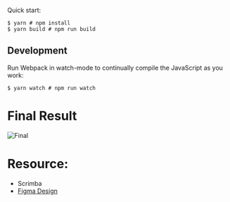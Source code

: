 
Quick start:

```
$ yarn # npm install
$ yarn build # npm run build
````

## Development

Run Webpack in watch-mode to continually compile the JavaScript as you work:

```
$ yarn watch # npm run watch
```

# Final Result 
![Final](./progress/3-final.png)

# Resource: 
- Scrimba
- [Figma Design](https://www.figma.com/file/xA1rJVQOorqMW6xjGdBLcI/ReactFacts?node-id=0%3A1)


